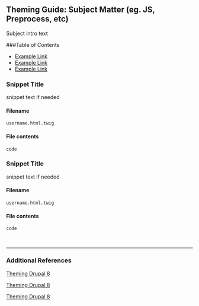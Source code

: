 ## Theming Guide: Subject Matter (eg. JS, Preprocess, etc)
Subject intro text 

###Table of Contents
- <a href="#example">Example Link</a>
- <a href="#example">Example Link</a>
- <a href="#example">Example Link</a>




<!-- -------------------------- -->

### Snippet Title 
snippet text if needed 

#### Filename
`username.html.twig`

#### File contents
```
code 
```

<!-- -------------------------- -->


### Snippet Title 
snippet text if needed 

#### Filename
`username.html.twig`

#### File contents
```
code 
```

<!-- -------------------------- -->





<br><hr>

### Additional References

<a href="https://www.drupal.org/docs/8/theming">Theming Drupal 8</a>

<a href="https://www.drupal.org/docs/8/theming">Theming Drupal 8</a>

<a href="https://www.drupal.org/docs/8/theming">Theming Drupal 8</a>